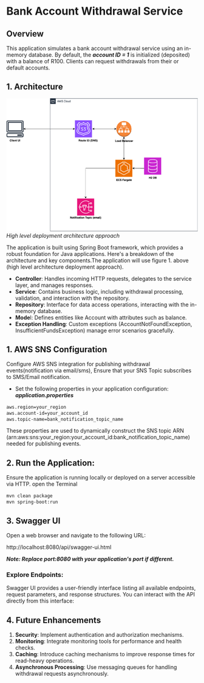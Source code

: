 # Bank Account Withdrawal Service
## Overview
This application simulates a bank account withdrawal service using an in-memory database.
By default, the ***account ID = 1*** is initialized (deposited) with a balance of R100.
Clients can request withdrawals from their or default accounts.

## 1. Architecture
![](bank_account_withdrawl.png)
*High level deployment architecture approach*

The application is built using Spring Boot framework, which provides a robust foundation for Java applications. 
Here's a breakdown of the architecture and key components.The application will use  figure 1. above (high level architecture deployment approach).
- **Controller**: Handles incoming HTTP requests, delegates to the service layer, and manages responses.
- **Service**: Contains business logic, including withdrawal processing, validation, and interaction with the repository.
- **Repository**: Interface for data access operations, interacting with the in-memory database.
- **Mode**l: Defines entities like Account with attributes such as balance.
- **Exception Handling**: Custom exceptions (AccountNotFoundException, InsufficientFundsException) manage error scenarios gracefully.

## 1. AWS SNS Configuration
Configure AWS SNS integration for publishing withdrawal events(notification via email/sms), 
Ensure that your SNS Topic subscribes to SMS/Email notification.

- Set the following properties in your application configuration:
***application.properties***
`````
aws.region=your_region
aws.account-id=your_account_id
aws.topic-name=bank_notification_topic_name
`````
These properties are used to dynamically construct the SNS topic ARN (arn:aws:sns:your_region:your_account_id:bank_notification_topic_name) needed for publishing events.
## 2. Run the Application: 
Ensure the application is running locally or deployed on a server accessible via HTTP.
open the Terminal
`````
mvn clean package
mvn spring-boot:run
`````
## 3. Swagger UI
Open a web browser and navigate to the following URL:

http://localhost:8080/api/swagger-ui.html

***Note: Replace port:8080 with your application's port if different.***

### Explore Endpoints: 
Swagger UI provides a user-friendly interface listing all available endpoints, request parameters, and response structures. You can interact with the API directly from this interface:

## 4. Future Enhancements
1. **Security**: Implement authentication and authorization mechanisms.
2. **Monitoring**: Integrate monitoring tools for performance and health checks.
3. **Caching**: Introduce caching mechanisms to improve response times for read-heavy operations.
4. **Asynchronous Processing**: Use messaging queues for handling withdrawal requests asynchronously.